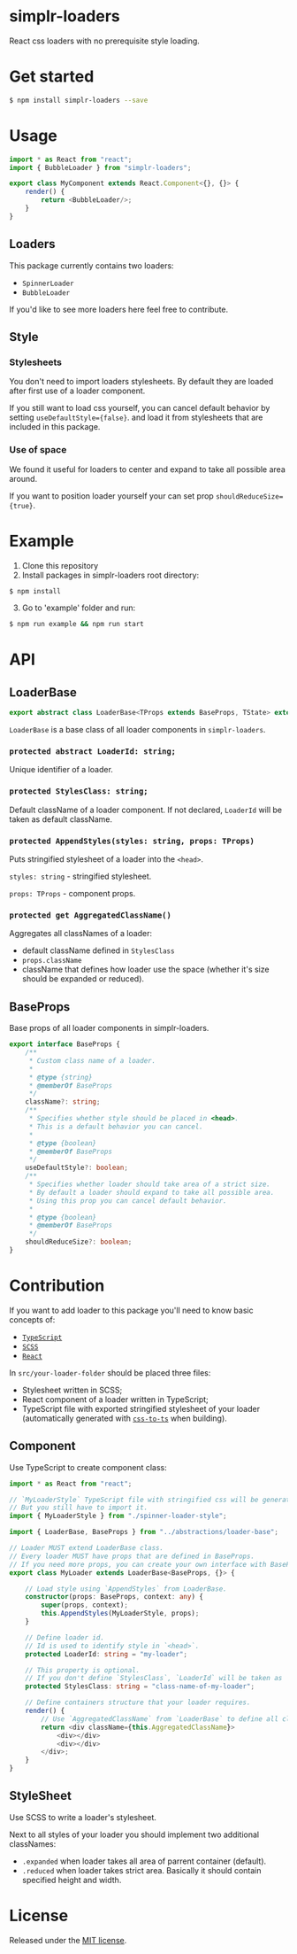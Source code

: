 # simplr-loaders
React css loaders with no prerequisite style loading.

# Get started

```sh
$ npm install simplr-loaders --save
```

# Usage

```ts
import * as React from "react";
import { BubbleLoader } from "simplr-loaders";

export class MyComponent extends React.Component<{}, {}> {
    render() {
        return <BubbleLoader/>;
    }
}
```

## Loaders

This package currently contains two loaders:
- `SpinnerLoader`
- `BubbleLoader`

If you'd like to see more loaders here feel free to contribute.

## Style

### Stylesheets

You don't need to import loaders stylesheets. By default they are loaded after first use of a loader component.

If you still want to load css yourself, you can cancel default behavior by setting `useDefaultStyle={false}`. 
and load it from stylesheets that are included in this package.

### Use of space

We found it useful for loaders to center and expand to take all possible area around.

If you want to position loader yourself your can set prop `shouldReduceSize={true}`. 

# Example
1. Clone this repository
2. Install packages in simplr-loaders root directory:
```sh
$ npm install
```
3. Go to 'example' folder and run:
```sh
$ npm run example && npm run start
```

# API

## LoaderBase

```ts
export abstract class LoaderBase<TProps extends BaseProps, TState> extends React.PureComponent<TProps, TState>
```
`LoaderBase` is a base class of all loader components in `simplr-loaders`.

### `protected abstract LoaderId: string;`
Unique identifier of a loader.

### `protected StylesClass: string;`
Default className of a loader component. If not declared, `LoaderId` will be taken as default className.

### `protected AppendStyles(styles: string, props: TProps)`
Puts stringified stylesheet of a loader into the `<head>`.

`styles: string` - stringified stylesheet.

`props: TProps` - component props.

### `protected get AggregatedClassName()`
Aggregates all classNames of a loader:
- default className defined in `StylesClass`
- `props.className`
- className that defines how loader use the space (whether it's size should be expanded or reduced).

## BaseProps
Base props of all loader components in simplr-loaders.

```ts
export interface BaseProps {
    /**
     * Custom class name of a loader.
     *
     * @type {string}
     * @memberOf BaseProps
     */
    className?: string;
    /**
     * Specifies whether style should be placed in <head>.
     * This is a default behavior you can cancel.
     *
     * @type {boolean}
     * @memberOf BaseProps
     */
    useDefaultStyle?: boolean;
    /**
     * Specifies whether loader should take area of a strict size.
     * By default a loader should expand to take all possible area.
     * Using this prop you can cancel default behavior.
     *
     * @type {boolean}
     * @memberOf BaseProps
     */
    shouldReduceSize?: boolean;
}
```

# Contribution

If you want to add loader to this package you'll need to know basic concepts of:
- [`TypeScript`](https://www.typescriptlang.org/docs/tutorial.html)
- [`SCSS`](http://sass-lang.com/guide)
- [`React`](https://facebook.github.io/react/tutorial/tutorial.html)

In `src/your-loader-folder` should be placed three files:
- Stylesheet written in SCSS;
- React component of a loader written in TypeScript;
- TypeScript file with exported stringified stylesheet of your loader (automatically generated with [`css-to-ts`](https://www.npmjs.com/package/css-to-ts) when building).

## Component

Use TypeScript to create component class:

```ts
import * as React from "react";

// `MyLoaderStyle` TypeScript file with stringified css will be generated from your stylesheet when build is started.
// But you still have to import it.
import { MyLoaderStyle } from "./spinner-loader-style";                 

import { LoaderBase, BaseProps } from "../abstractions/loader-base";

// Loader MUST extend LoaderBase class.
// Every loader MUST have props that are defined in BaseProps.
// If you need more props, you can create your own interface with BaseProps extended.
export class MyLoader extends LoaderBase<BaseProps, {}> {

    // Load style using `AppendStyles` from LoaderBase. 
    constructor(props: BaseProps, context: any) {
        super(props, context); 
        this.AppendStyles(MyLoaderStyle, props);
    }

    // Define loader id.
    // Id is used to identify style in `<head>`.
    protected LoaderId: string = "my-loader";

    // This property is optional.
    // If you don't define `StylesClass`, `LoaderId` will be taken as 'StylesClass'.
    protected StylesClass: string = "class-name-of-my-loader";

    // Define containers structure that your loader requires.
    render() {
        // Use `AggregatedClassName` from `LoaderBase` to define all classNames of your loader.
        return <div className={this.AggregatedClassName}>
            <div></div>
            <div></div>
        </div>;
    }
}
```

## StyleSheet
Use SCSS to write a loader's stylesheet.

Next to all styles of your loader you should implement two additional classNames:

- `.expanded` when loader takes all area of parrent container (default).
- `.reduced` when loader takes strict area. Basically it should contain specified height and width.

# License
Released under the [MIT license](LICENSE).